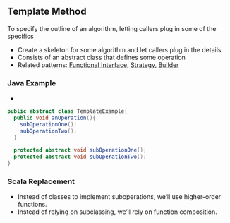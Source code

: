 ## Template Method

To specify the outline of an algorithm, letting callers plug in some of the specifics

 - Create a skeleton for some algorithm and let callers plug in the details.
 - Consists of an abstract class that defines some operation
 - Related patterns: [Functional Interface](https://github.com/OndrejKucera/knowledge_patterns/blob/master/Functional_Interface.md), [Strategy](), [Builder](https://github.com/OndrejKucera/knowledge_patterns/blob/master/Builder.md)
 
### Java Example
 -
 ```java
 public abstract class TemplateExample{
   public void anOperation(){
     subOperationOne();
     subOperationTwo();
   }

   protected abstract void subOperationOne();
   protected abstract void subOperationTwo();
}
 ```

### Scala Replacement
 - Instead of classes to implement suboperations, we’ll use higher-order functions.
 - Instead of relying on subclassing, we’ll rely on function composition.
 ```scala
 
 ```
